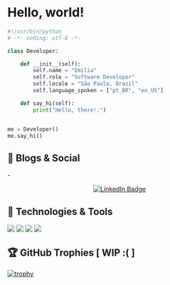 # Hello, world! 


```python
#!/usr/bin/python
# -*- coding: utf-8 -*-

class Developer:

    def __init__(self):
        self.name = "Emilia"
        self.role = "Software Developer"
        self.locale = "São Paulo, Brazil"
        self.language_spoken = ["pt_BR", "en_US"]

    def say_hi(self):
        print("Hello, there!.")


me = Developer()
me.say_hi()
```

## 📝 Blogs & Social

-<div id="badges" align="center">
    <a href="https://www.linkedin.com/in/theunholytim/">
        <img src="https://img.shields.io/badge/LinkedIn-check%20me%20out!" alt="LinkedIn Badge"/>
    </a>
</div>


## 🔧 Technologies & Tools

![](https://img.shields.io/badge/OS-Linux-informational?style=flat&logo=linux&logoColor=white&color=6aa6f8)
![](https://img.shields.io/badge/Code-Python-informational?style=flat&logo=python&logoColor=white&color=6aa6f8)
![](https://img.shields.io/badge/Shell-Bash-informational?style=flat&logo=gnu-bash&logoColor=white&color=6aa6f8)
![](https://img.shields.io/badge/Tools-Docker-informational?style=flat&logo=docker&logoColor=white&color=6aa6f8)



<!-- ## &#x1f4c8; GitHub Stats

<a href="https://github.com/theunholytim/theunholytim">
  <img align="center" src="https://github-readme-stats.vercel.app/api/top-langs/?username=theunholytim&hide=c%2B%2B,c,matlab,assembly&title_color=6aa6f8&text_color=8a919a&icon_color=6aa6f8&bg_color=22272e" alt="TheUnholyTim's GitHub Stats" />
</a>

<a href="https://github.com/theunholytim/theunholytim">
  <img align="center" src="https://github-readme-stats.vercel.app/api?username=theunholytim&show_icons=true&line_height=27&count_private=true&title_color=6aa6f8&text_color=8a919a&icon_color=6aa6f8&bg_color=22272e" alt="TheUnholyTim's GitHub Stats" />
</a> -->

## 🏆 GitHub Trophies [ WIP :( ]

[![trophy](https://github-profile-trophy.vercel.app/?username=theunholytim&theme=nord&column=7)](https://github.com/ryo-ma/github-profile-trophy)

